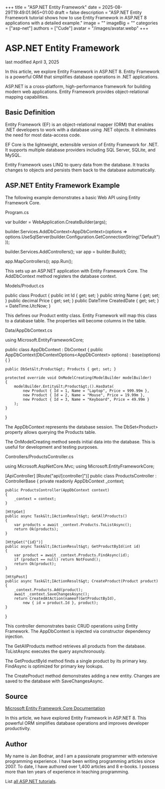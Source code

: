 +++
title = "ASP.NET Entity Framework"
date = 2025-08-29T19:49:01.965+01:00
draft = false
description = "ASP.NET Entity Framework tutorial shows how to use Entity Framework in ASP.NET 8 applications with a detailed example."
image = ""
imageBig = ""
categories = ["asp-net"]
authors = ["Cude"]
avatar = "/images/avatar.webp"
+++

# ASP.NET Entity Framework

last modified April 3, 2025

In this article, we explore Entity Framework in ASP.NET 8. Entity Framework is
a powerful ORM that simplifies database operations in .NET applications.

ASP.NET is a cross-platform, high-performance framework for building modern web
applications. Entity Framework provides object-relational mapping capabilities.

## Basic Definition

Entity Framework (EF) is an object-relational mapper (ORM) that enables .NET
developers to work with a database using .NET objects. It eliminates the need
for most data-access code.

EF Core is the lightweight, extensible version of Entity Framework for .NET.
It supports multiple database providers including SQL Server, SQLite, and MySQL.

Entity Framework uses LINQ to query data from the database. It tracks changes
to objects and persists them back to the database automatically.

## ASP.NET Entity Framework Example

The following example demonstrates a basic Web API using Entity Framework Core.

Program.cs
  

var builder = WebApplication.CreateBuilder(args);

builder.Services.AddDbContext&lt;AppDbContext&gt;(options =&gt;
    options.UseSqlServer(builder.Configuration.GetConnectionString("Default")));

builder.Services.AddControllers();
var app = builder.Build();

app.MapControllers();
app.Run();

This sets up an ASP.NET application with Entity Framework Core. The
AddDbContext method registers the database context.

Models/Product.cs
  

public class Product
{
    public int Id { get; set; }
    public string Name { get; set; }
    public decimal Price { get; set; }
    public DateTime CreatedDate { get; set; } = DateTime.UtcNow;
}

This defines our Product entity class. Entity Framework will map this class to
a database table. The properties will become columns in the table.

Data/AppDbContext.cs
  

using Microsoft.EntityFrameworkCore;

public class AppDbContext : DbContext
{
    public AppDbContext(DbContextOptions&lt;AppDbContext&gt; options)
        : base(options) { }

    public DbSet&lt;Product&gt; Products { get; set; }

    protected override void OnModelCreating(ModelBuilder modelBuilder)
    {
        modelBuilder.Entity&lt;Product&gt;().HasData(
            new Product { Id = 1, Name = "Laptop", Price = 999.99m },
            new Product { Id = 2, Name = "Mouse", Price = 19.99m },
            new Product { Id = 3, Name = "Keyboard", Price = 49.99m }
        );
    }
}

The AppDbContext represents the database session. The
DbSet&lt;Product&gt; property allows querying the Products table.

The OnModelCreating method seeds initial data into the database.
This is useful for development and testing purposes.

Controllers/ProductsController.cs
  

using Microsoft.AspNetCore.Mvc;
using Microsoft.EntityFrameworkCore;

[ApiController]
[Route("api/[controller]")]
public class ProductsController : ControllerBase
{
    private readonly AppDbContext _context;

    public ProductsController(AppDbContext context)
    {
        _context = context;
    }

    [HttpGet]
    public async Task&lt;IActionResult&gt; GetAllProducts()
    {
        var products = await _context.Products.ToListAsync();
        return Ok(products);
    }

    [HttpGet("{id}")]
    public async Task&lt;IActionResult&gt; GetProductById(int id)
    {
        var product = await _context.Products.FindAsync(id);
        if (product == null) return NotFound();
        return Ok(product);
    }

    [HttpPost]
    public async Task&lt;IActionResult&gt; CreateProduct(Product product)
    {
        _context.Products.Add(product);
        await _context.SaveChangesAsync();
        return CreatedAtAction(nameof(GetProductById), 
            new { id = product.Id }, product);
    }
}

This controller demonstrates basic CRUD operations using Entity Framework. The
AppDbContext is injected via constructor dependency injection.

The GetAllProducts method retrieves all products from the database.
ToListAsync executes the query asynchronously.

The GetProductById method finds a single product by its primary key.
FindAsync is optimized for primary key lookups.

The CreateProduct method demonstrates adding a new entity. Changes
are saved to the database with SaveChangesAsync.

## Source

[Microsoft Entity Framework Core Documentation](https://learn.microsoft.com/en-us/ef/core/)

In this article, we have explored Entity Framework in ASP.NET 8. This powerful
ORM simplifies database operations and improves developer productivity.

## Author

My name is Jan Bodnar, and I am a passionate programmer with extensive
programming experience. I have been writing programming articles since 2007.
To date, I have authored over 1,400 articles and 8 e-books. I possess more
than ten years of experience in teaching programming.

List [all ASP.NET tutorials](/all/#asp-net).